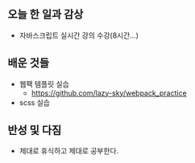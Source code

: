 ## 오늘 한 일과 감상
- 자바스크립트 실시간 강의 수강(8시간...)

## 배운 것들
- 웹팩 템플릿 실습
  - https://github.com/lazy-sky/webpack_practice
- scss 실습

## 반성 및 다짐

- 제대로 휴식하고 제대로 공부한다.

